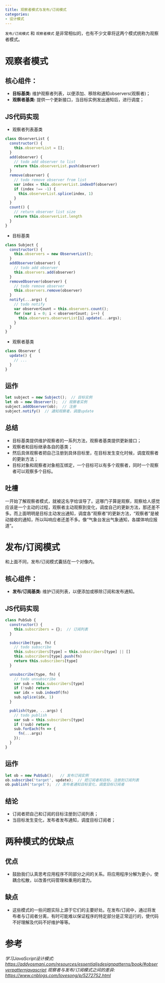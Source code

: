 ```yaml
---
title: 观察者模式与发布/订阅模式
categories: 
- 设计模式
---
```


`发布/订阅模式` 和 `观察者模式` 是非常相似的，也有不少文章将这两个模式统称为观察者模式。
<!--more-->

# 观察者模式
## 核心组件：
- **目标基类:** 维护观察者列表，以便添加、移除和通知observers(观察者)；
- **观察者基类:** 提供一个更新接口，当目标实例发出通知后，进行调度；
## JS代码实现
- 观察者列表基类
```js
class ObserverList {
  constructor() {
    this.observerList = [];
  }
  add(observer) {
    // todo add observer to list
    return this.observerList.push(observer)
  }
  remove(observer) {
    // todo remove observer from list
    var index = this.observerList.indexOf(observer)
    if (index !== -1) {
      this.observerList.splice(index, 1)
    }
  }
  count() {
    // return observer list size
    return this.observerList.length
  }
}
```
- 目标基类
```js
class Subject {
  constructor() {
    this.observers = new ObserverList();
  }
  addObserver(observer) {
    // todo add observer
    this.observers.add(observer)
  }
  removeObserver(observer) {
    // todo remove observer
    this.observers.remove(observer)
  }
  notify(...args) {
    // todo notify
    var observerCount = this.observers.count();
    for (var i = 0; i < observerCount; i++) {
      this.observers.observerList[i].update(...args);
    }
  }
}
```
- 观察者基类
```js
class Observer {
  update() {
    // ...
  }
}
```
## 运作
```js
let subject = new Subject();  // 目标实例
let ob = new Observer();  // 观察者实例
subject.addObserver(ob);  // 注册
subject.notify()  // 通知观察者，调度update
```
## 总结
- 目标基类提供维护观察者的一系列方法，观察者基类提供更新接口；
- 观察者和目标继承各自的基类；
- 然后具体观察者把自己注册到具体目标里，在目标发生变化时候，调度观察者的更新方法；
- 目标对象和观察者对象相互绑定，一个目标可以有多个观察者，同时一个观察者可以观察多个目标。
## 吐槽
一开始了解观察者模式，就被这名字给误导了。这哪门子算是观察，观察给人感觉应该是一个主动的过程，观察者主动观察到变化，调度自己的更新方法，那还差不多。而上面明明是目标主动发出通知，调度各“观察者”的更新方法，“观察者”是被动接收的通知，所以叫响应者还差不多。像“气象台发出气象通知，各媒体响应报道”。

# 发布/订阅模式
和上面不同，发布/订阅模式囊括在一个对像内。
## 核心组件：
- **发布/订阅基类:** 维护订阅列表，以便添加或移除订阅和发布通知。
## JS代码实现
```js
class PubSub {
  constructor() {
    this.subscribers = {};  // 订阅列表
  }

  subscribe(type, fn) {
    // todo subscribe
    this.subscribers[type] = this.subscribers[type] || []
    this.subscribers[type].push(fn)
    return this.subscribers[type]
  }

  unsubscribe(type, fn) {
    // todo unsubscribe
    var sub = this.subscribers[type]
    if (!sub) return
    var idx = sub.indexOf(fn)
    sub.splice(idx, 1)
  }

  publish(type, ...args) {
    // todo publish
    var sub = this.subscribers[type]
    if (!sub) return
    sub.forEach(fn => {
      fn(...args)
    });
  }
}
```
## 运作
```js
let ob = new PubSub();   // 发布订阅实例
ob.subscribe('target', update);  // 把订阅者和目标，注册到订阅列表
ob.publish('target');  // 发布者通知目标变化，调度目标订阅者
```
## 结论
- 订阅者把自己和订阅的目标注册到订阅列表；
- 当目标发生变化，发布者发布通知，调度目标订阅者；

# 两种模式的优缺点
## 优点
- 鼓励我们认真思考应用程序不同部分之间的关​​系。将应用程序分解为更小，使耦合松散，以改善代码管理和重用的潜力。
## 缺点
- 这些模式的一些问题实际上源于它们的主要好处。在发布/订阅中，通过将发布者与订阅者分离，有时可能难以保证程序的特定部分是正常运行的，使代码不好理解及代码不好维护等等。
# 参考
*学习JavaScript设计模式: https://addyosmani.com/resources/essentialjsdesignpatterns/book/#observerpatternjavascript*
*观察者与发布/订阅模式之间的差异: https://www.cnblogs.com/lovesong/p/5272752.html*